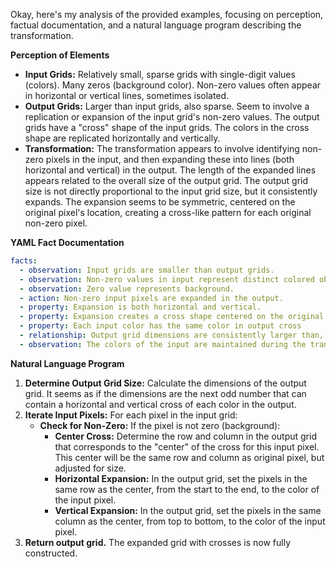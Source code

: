 Okay, here's my analysis of the provided examples, focusing on perception, factual documentation, and a natural language program describing the transformation.

**Perception of Elements**

*   **Input Grids:** Relatively small, sparse grids with single-digit values (colors).  Many zeros (background color).  Non-zero values often appear in horizontal or vertical lines, sometimes isolated.
*   **Output Grids:** Larger than input grids, also sparse.  Seem to involve a replication or expansion of the input grid's non-zero values. The output grids have a "cross" shape of the input grids. The colors in the cross shape are replicated horizontally and vertically.
*   **Transformation:** The transformation appears to involve identifying non-zero pixels in the input, and then expanding these into lines (both horizontal and vertical) in the output. The length of the expanded lines appears related to the overall size of the output grid. The output grid size is not directly proportional to the input grid size, but it consistently expands. The expansion seems to be symmetric, centered on the original pixel's location, creating a cross-like pattern for each original non-zero pixel.

**YAML Fact Documentation**


```yaml
facts:
  - observation: Input grids are smaller than output grids.
  - observation: Non-zero values in input represent distinct colored objects.
  - observation: Zero value represents background.
  - action: Non-zero input pixels are expanded in the output.
  - property: Expansion is both horizontal and vertical.
  - property: Expansion creates a cross shape centered on the original pixel position.
  - property: Each input color has the same color in output cross
  - relationship: Output grid dimensions are consistently larger than, but not directly proportional to, input grid dimensions.
  - observation: The colors of the input are maintained during the transformation.
```


**Natural Language Program**

1.  **Determine Output Grid Size:** Calculate the dimensions of the output grid. It seems as if the dimensions are the next odd number that can contain a horizontal and vertical cross of each color in the output.
2.  **Iterate Input Pixels:** For each pixel in the input grid:
    *   **Check for Non-Zero:** If the pixel is not zero (background):
        *   **Center Cross:** Determine the row and column in the output grid that corresponds to the "center" of the cross for this input pixel. This center will be the same row and column as original pixel, but adjusted for size.
        *   **Horizontal Expansion:** In the output grid, set the pixels in the same row as the center, from the start to the end, to the color of the input pixel.
        *   **Vertical Expansion:**  In the output grid, set the pixels in the same column as the center, from top to bottom, to the color of the input pixel.
3. **Return output grid.** The expanded grid with crosses is now fully constructed.


